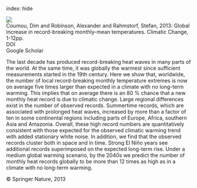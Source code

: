 index: hide

<div class="Citation">
    <div class="Citation-thumb CitationThumb-linked"  data-href="https://doi.org/10.1007/s10584-012-0668-1">
      <img src="https://static.claimspace.cloud/climate-study-static/refs/thumbs/2/Coumou_et_al_2013-thumb.png" />
    </div>

  <div class="Citation-body">
    <div class="Citation-text">Coumou, Dim and Robinson, Alexander and Rahmstorf, Stefan, 2013: Global increase in record-breaking monthly-mean temperatures. <span class="Article-journal">Climatic Change, </span><span class="Article-volume"></span>1-12pp.</div>
    <div class="Citation-links">
      <div class="CitationLink" data-href="https://doi.org/10.1007/s10584-012-0668-1">
        <div class="CitationLink-icon CitationLink-Doi"></div>
        <div class="CitationLink-text">DOI</div>
      </div>
      <div class="CitationLink" data-href="https://scholar.google.com/scholar?q=10.1007/s10584-012-0668-1">
        <div class="CitationLink-icon CitationLink-Scholar"></div>
        <div class="CitationLink-text">Google Scholar</div>
      </div>
    </div>
  </div>
</div>

The last decade has produced record-breaking heat waves in many parts of the world. At the same time, it was globally the warmest since sufficient measurements started in the 19th century. Here we show that, worldwide, the number of local record-breaking monthly temperature extremes is now on average five times larger than expected in a climate with no long-term warming. This implies that on average there is an 80 % chance that a new monthly heat record is due to climatic change. Large regional differences exist in the number of observed records. Summertime records, which are associated with prolonged heat waves, increased by more than a factor of ten in some continental regions including parts of Europe, Africa, southern Asia and Amazonia. Overall, these high record numbers are quantitatively consistent with those expected for the observed climatic warming trend with added stationary white noise. In addition, we find that the observed records cluster both in space and in time. Strong El Niño years see additional records superimposed on the expected long-term rise. Under a medium global warming scenario, by the 2040s we predict the number of monthly heat records globally to be more than 12 times as high as in a climate with no long-term warming.

<div class="Citation-copy">
&copy; Springer Nature, 2013
</div>